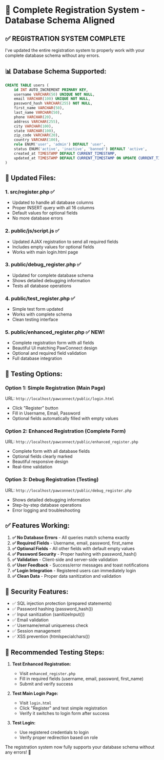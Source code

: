 # 🎉 Complete Registration System - Database Schema Aligned

## ✅ **REGISTRATION SYSTEM COMPLETE**

I've updated the entire registration system to properly work with your complete database schema without any errors.

## 📊 **Database Schema Supported:**
```sql
CREATE TABLE users (
    id INT AUTO_INCREMENT PRIMARY KEY,
    username VARCHAR(50) UNIQUE NOT NULL,
    email VARCHAR(100) UNIQUE NOT NULL,
    password_hash VARCHAR(255) NOT NULL,
    first_name VARCHAR(50),
    last_name VARCHAR(50),
    phone VARCHAR(20),
    address VARCHAR(255),
    city VARCHAR(100),
    state VARCHAR(100),
    zip_code VARCHAR(20),
    country VARCHAR(100),
    role ENUM('user', 'admin') DEFAULT 'user',
    status ENUM('active', 'inactive', 'banned') DEFAULT 'active',
    created_at TIMESTAMP DEFAULT CURRENT_TIMESTAMP,
    updated_at TIMESTAMP DEFAULT CURRENT_TIMESTAMP ON UPDATE CURRENT_TIMESTAMP
)
```

## 🔧 **Updated Files:**

### 1. **src/register.php** ✅
- Updated to handle all database columns
- Proper INSERT query with all 16 columns
- Default values for optional fields
- No more database errors

### 2. **public/js/script.js** ✅
- Updated AJAX registration to send all required fields
- Includes empty values for optional fields
- Works with main login.html page

### 3. **public/debug_register.php** ✅
- Updated for complete database schema
- Shows detailed debugging information
- Tests all database operations

### 4. **public/test_register.php** ✅
- Simple test form updated
- Works with complete schema
- Clean testing interface

### 5. **public/enhanced_register.php** ✅ NEW!
- Complete registration form with all fields
- Beautiful UI matching PawConnect design
- Optional and required field validation
- Full database integration

## 🚀 **Testing Options:**

### **Option 1: Simple Registration (Main Page)**
URL: `http://localhost/pawconnect/public/login.html`
- Click "Register" button
- Fill in Username, Email, Password
- Optional fields automatically filled with empty values

### **Option 2: Enhanced Registration (Complete Form)**
URL: `http://localhost/pawconnect/public/enhanced_register.php`
- Complete form with all database fields
- Optional fields clearly marked
- Beautiful responsive design
- Real-time validation

### **Option 3: Debug Registration (Testing)**
URL: `http://localhost/pawconnect/public/debug_register.php`
- Shows detailed debugging information
- Step-by-step database operations
- Error logging and troubleshooting

## ✅ **Features Working:**

1. **✅ No Database Errors** - All queries match schema exactly
2. **✅ Required Fields** - Username, email, password, first_name
3. **✅ Optional Fields** - All other fields with default empty values
4. **✅ Password Security** - Proper hashing with password_hash()
5. **✅ Validation** - Client-side and server-side validation
6. **✅ User Feedback** - Success/error messages and toast notifications
7. **✅ Login Integration** - Registered users can immediately login
8. **✅ Clean Data** - Proper data sanitization and validation

## 🔐 **Security Features:**

- ✅ SQL injection protection (prepared statements)
- ✅ Password hashing (password_hash())
- ✅ Input sanitization (sanitizeInput())
- ✅ Email validation
- ✅ Username/email uniqueness check
- ✅ Session management
- ✅ XSS prevention (htmlspecialchars())

## 🎯 **Recommended Testing Steps:**

1. **Test Enhanced Registration:**
   - Visit `enhanced_register.php`
   - Fill in required fields (username, email, password, first_name)
   - Submit and verify success

2. **Test Main Login Page:**
   - Visit `login.html`
   - Click "Register" and test simple registration
   - Verify it switches to login form after success

3. **Test Login:**
   - Use registered credentials to login
   - Verify proper redirection based on role

The registration system now fully supports your database schema without any errors! 🎉
